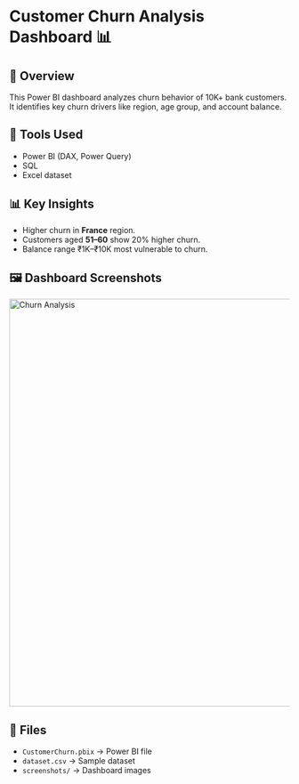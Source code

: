 # Customer Churn Analysis Dashboard 📊

## 📌 Overview
This Power BI dashboard analyzes churn behavior of 10K+ bank customers.  
It identifies key churn drivers like region, age group, and account balance.

## 🔧 Tools Used
- Power BI (DAX, Power Query)
- SQL
- Excel dataset

## 📊 Key Insights
- Higher churn in **France** region.
- Customers aged **51–60** show 20% higher churn.
- Balance range ₹1K–₹10K most vulnerable to churn.

## 🖼️ Dashboard Screenshots
<img width="1381" height="733" alt="Churn Analysis" src="https://github.com/user-attachments/assets/fb20b784-32de-471d-8a71-87711050d361" />



## 📂 Files
- `CustomerChurn.pbix` → Power BI file
- `dataset.csv` → Sample dataset
- `screenshots/` → Dashboard images
